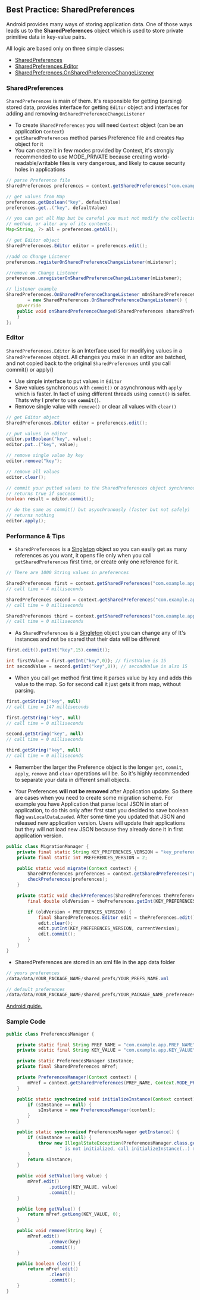 ## Best Practice: SharedPreferences
Android provides many ways of storing application data. One of those ways leads us to the **SharedPreferences** object which is used to store private primitive data in key-value pairs.

All logic are based only on three simple classes:

- [SharedPreferences][1]
- [SharedPreferences.Editor][2]
- [SharedPreferences.OnSharedPreferenceChangeListener][3]

### SharedPreferences

`SharedPreferences` is main of them. It's responsible for getting (parsing) stored data, provides interface for getting `Editor` object and interfaces for adding and removing `OnSharedPreferenceChangeListener`

- To create `SharedPreferences` you will need `Context` object (can be an application `Context`)
- `getSharedPreferences` method parses Preference file and creates `Map` object for it
- You can create it in few modes provided by Context, it's strongly recommended to use MODE_PRIVATE because creating world-readable/writable files is very dangerous, and likely to cause security holes in applications

```java
// parse Preference file
SharedPreferences preferences = context.getSharedPreferences("com.example.app", Context.MODE_PRIVATE);

// get values from Map
preferences.getBoolean("key", defaultValue)
preferences.get..("key", defaultValue)

// you can get all Map but be careful you must not modify the collection returned by this
// method, or alter any of its contents.
Map<String, ?> all = preferences.getAll();

// get Editor object
SharedPreferences.Editor editor = preferences.edit();

//add on Change Listener
preferences.registerOnSharedPreferenceChangeListener(mListener);

//remove on Change Listener
preferences.unregisterOnSharedPreferenceChangeListener(mListener);

// listener example
SharedPreferences.OnSharedPreferenceChangeListener mOnSharedPreferenceChangeListener
        = new SharedPreferences.OnSharedPreferenceChangeListener() {
    @Override
    public void onSharedPreferenceChanged(SharedPreferences sharedPreferences, String key) {
    }
};
```
### Editor

`SharedPreferences.Editor` is an Interface used for modifying values in a `SharedPreferences` object. All changes you make in an editor are batched, and not copied back to the original `SharedPreferences` until you call commit() or apply()

- Use simple interface to put values in `Editor`
- Save values synchronous with `commit()` or asynchronous with `apply` which is faster. In fact of using different threads using `commit()` is safer. Thats why I prefer to use **`commit()`**.
- Remove single value with `remove()` or clear all values with `clear()`

```java
// get Editor object
SharedPreferences.Editor editor = preferences.edit();

// put values in editor
editor.putBoolean("key", value);
editor.put..("key", value);

// remove single value by key
editor.remove("key");

// remove all values
editor.clear();

// commit your putted values to the SharedPreferences object synchronously
// returns true if success
boolean result = editor.commit();

// do the same as commit() but asynchronously (faster but not safely)
// returns nothing
editor.apply();
```

### Performance & Tips

- `SharedPreferences` is a [Singleton][4] object so you can easily get as many references as you want, it opens file only when you call `getSharedPreferences` first time, or create only one reference for it.

```java
// There are 1000 String values in preferences

SharedPreferences first = context.getSharedPreferences("com.example.app", Context.MODE_PRIVATE);
// call time = 4 milliseconds

SharedPreferences second = context.getSharedPreferences("com.example.app", Context.MODE_PRIVATE);
// call time = 0 milliseconds

SharedPreferences third = context.getSharedPreferences("com.example.app", Context.MODE_PRIVATE);
// call time = 0 milliseconds
```

- As `SharedPreferences` is a [Singleton][4] object you can change any of It's instances and not be scared that their data will be different

```java
first.edit().putInt("key",15).commit();

int firstValue = first.getInt("key",0)); // firstValue is 15
int secondValue = second.getInt("key",0)); // secondValue is also 15

```

- When you call `get` method first time it parses value by key and adds this value to the map. So for second call it just gets it from map, without parsing.

```java
first.getString("key", null)
// call time = 147 milliseconds

first.getString("key", null)
// call time = 0 milliseconds

second.getString("key", null)
// call time = 0 milliseconds

third.getString("key", null)
// call time = 0 milliseconds

```

- Remember the larger the Preference object is the longer `get`, `commit`, `apply`, `remove` and `clear` operations will be. So it's highly recommended to separate your data in different small objects.

- Your Preferences **will not be removed** after Application update. So there are cases when you need to create some migration scheme. For example you have Application that parse local JSON in start of application, to do this only after first start you decided to save boolean flag `wasLocalDataLoaded`. After some time you updated that JSON and released new application version. Users will update their applications but they will not load new JSON because they already done it in first application version. 

```java
public class MigrationManager {
    private final static String KEY_PREFERENCES_VERSION = "key_preferences_version";
    private final static int PREFERENCES_VERSION = 2;

    public static void migrate(Context context) {
        SharedPreferences preferences = context.getSharedPreferences("pref", Context.MODE_PRIVATE);
        checkPreferences(preferences);
    }

    private static void checkPreferences(SharedPreferences thePreferences) {
        final double oldVersion = thePreferences.getInt(KEY_PREFERENCES_VERSION, 1);

        if (oldVersion < PREFERENCES_VERSION) {
            final SharedPreferences.Editor edit = thePreferences.edit();
            edit.clear();
            edit.putInt(KEY_PREFERENCES_VERSION, currentVersion);
            edit.commit();
        }
    }
}
```

- SharedPreferences are stored in an xml file in the app data folder

```java
// yours preferences
/data/data/YOUR_PACKAGE_NAME/shared_prefs/YOUR_PREFS_NAME.xml

// default preferences
/data/data/YOUR_PACKAGE_NAME/shared_prefs/YOUR_PACKAGE_NAME_preferences.xml
```

[Android guide.][5]

### Sample Code

```java
public class PreferencesManager {

    private static final String PREF_NAME = "com.example.app.PREF_NAME";
    private static final String KEY_VALUE = "com.example.app.KEY_VALUE";

    private static PreferencesManager sInstance;
    private final SharedPreferences mPref;

    private PreferencesManager(Context context) {
        mPref = context.getSharedPreferences(PREF_NAME, Context.MODE_PRIVATE);
    }

    public static synchronized void initializeInstance(Context context) {
        if (sInstance == null) {
            sInstance = new PreferencesManager(context);
        }
    }

    public static synchronized PreferencesManager getInstance() {
        if (sInstance == null) {
            throw new IllegalStateException(PreferencesManager.class.getSimpleName() +
                    " is not initialized, call initializeInstance(..) method first.");
        }
        return sInstance;
    }

    public void setValue(long value) {
        mPref.edit()
                .putLong(KEY_VALUE, value)
                .commit();
    }

    public long getValue() {
        return mPref.getLong(KEY_VALUE, 0);
    }

    public void remove(String key) {
        mPref.edit()
                .remove(key)
                .commit();
    }

    public boolean clear() {
        return mPref.edit()
                .clear()
                .commit();
    }
}
```


  [1]: http://developer.android.com/reference/android/content/SharedPreferences.html
  [2]: http://developer.android.com/reference/android/content/SharedPreferences.Editor.html
  [3]: http://developer.android.com/reference/android/content/SharedPreferences.OnSharedPreferenceChangeListener.html
  [4]: http://www.oodesign.com/singleton-pattern.html
  [5]: http://developer.android.com/guide/topics/data/data-storage.html#pref

